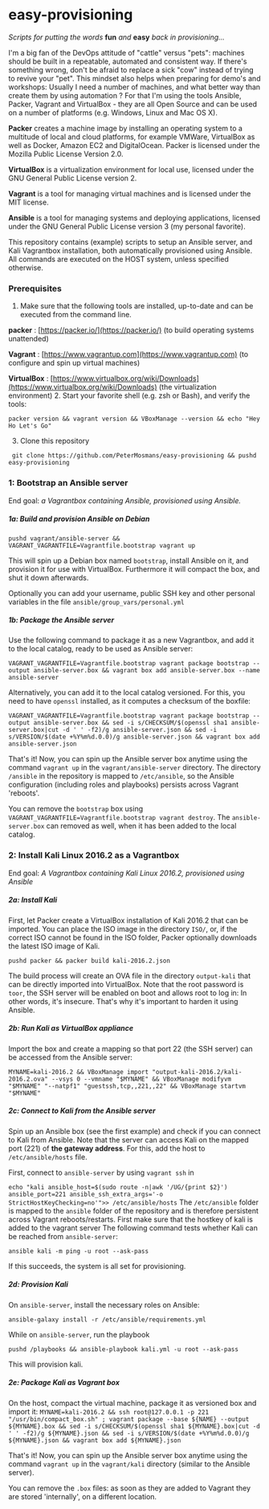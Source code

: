 # easy-provisioning

*Scripts for putting the words* **fun** *and* **easy** *back in provisioning...*


I'm a big fan of the DevOps attitude of "cattle" versus "pets": machines should be built in a repeatable, automated and consistent way. If there's something wrong, don't be afraid to replace a sick "cow" instead of trying to revive your "pet".
This mindset also helps when preparing for demo's and workshops: Usually I need a number of machines, and what better way than create them by using automation ? For that I'm using the tools Ansible, Packer, Vagrant and VirtualBox - they are all Open Source and can be used on a number of platforms (e.g. Windows, Linux and Mac OS X).

**Packer** creates a machine image by installing an operating system to a multitude of local and cloud platforms, for example VMWare, VirtualBox as well as Docker, Amazon EC2 and DigitalOcean. Packer is licensed under the Mozilla Public License Version 2.0.

**VirtualBox** is a virtualization environment for local use, licensed under the GNU General Public License version 2.

**Vagrant** is a tool for managing virtual machines and is licensed under the MIT license.

**Ansible** is a tool for managing systems and deploying applications, licensed under the GNU General Public License version 3 (my personal favorite).

This repository contains (example) scripts to setup an Ansible server, and Kali Vagrantbox installation, both automatically provisioned using Ansible. All commands are executed on the HOST system, unless specified otherwise.

### Prerequisites
1. Make sure that the following tools are installed, up-to-date and can be executed from the command line.

  **packer** : [https://packer.io/](https://packer.io/) (to build operating systems unattended)

  **Vagrant** : [https://www.vagrantup.com](https://www.vagrantup.com) (to configure and spin up virtual machines)

  **VirtualBox** : [https://www.virtualbox.org/wiki/Downloads](https://www.virtualbox.org/wiki/Downloads) (the virtualization environment)
2. Start your favorite shell (e.g. zsh or Bash), and verify the tools:

  `packer version && vagrant version && VBoxManage --version && echo "Hey Ho Let's Go"`

3. Clone this repository

  ` git clone https://github.com/PeterMosmans/easy-provisioning && pushd easy-provisioning`

### 1: Bootstrap an Ansible server
End goal: *a Vagrantbox containing Ansible, provisioned using Ansible.*

##### 1a: Build and provision Ansible on Debian
`pushd vagrant/ansible-server && VAGRANT_VAGRANTFILE=Vagrantfile.bootstrap vagrant up`

This will spin up a Debian box named `bootstrap`, install Ansible on it, and provision it for use with VirtualBox. Furthermore it will compact the box, and shut it down afterwards.

Optionally you can add your username, public SSH key and other personal variables in the file `ansible/group_vars/personal.yml`

##### 1b: Package the Ansible server
Use the following command to package it as a new Vagrantbox, and add it to the local catalog, ready to be used as Ansible server:

`VAGRANT_VAGRANTFILE=Vagrantfile.bootstrap vagrant package bootstrap --output ansible-server.box && vagrant box add ansible-server.box --name ansible-server`

Alternatively, you can add it to the local catalog versioned. For this, you need to have `openssl` installed, as it computes a checksum of the boxfile:

`VAGRANT_VAGRANTFILE=Vagrantfile.bootstrap vagrant package bootstrap --output ansible-server.box && sed -i s/CHECKSUM/$(openssl sha1 ansible-server.box|cut -d ' ' -f2)/g ansible-server.json && sed -i s/VERSION/$(date +%Y%m%d.0.0)/g ansible-server.json && vagrant box add ansible-server.json`


That's it! Now, you can spin up the Ansible server box anytime using the command
`vagrant up` in the `vagrant/ansible-server` directory. The directory `/ansible` in the repository is mapped to `/etc/ansible`, so the Ansible configuration (including roles and playbooks) persists across Vagrant 'reboots'.

You can remove the `bootstrap` box using `VAGRANT_VAGRANTFILE=Vagrantfile.bootstrap vagrant destroy`. The `ansible-server.box` can removed as well, when it has been added to the local catalog.

### 2: Install Kali Linux 2016.2 as a Vagrantbox
End goal: *A Vagrantbox containing Kali Linux 2016.2, provisioned using Ansible*

##### 2a: Install Kali
First, let Packer create a VirtualBox installation of Kali 2016.2 that can be imported. You can place the ISO image in the directory `ISO/`, or, if the correct ISO cannot be found in the ISO folder, Packer optionally downloads the latest ISO image of Kali.

`pushd packer && packer build kali-2016.2.json`

The build process will create an OVA file in the directory `output-kali` that can be directly imported into VirtualBox. Note that the root password is `toor`, the SSH server will be enabled on boot and allows root to log in: In other words, it's insecure. That's why it's important to harden it using Ansible.

##### 2b: Run Kali as VirtualBox appliance
Import the box and create a mapping so that port 22 (the SSH server) can be accessed from the Ansible server:

`MYNAME=kali-2016.2 && VBoxManage import "output-kali-2016.2/kali-2016.2.ova" --vsys 0 --vmname "$MYNAME" && VBoxManage modifyvm "$MYNAME" "--natpf1" "guestssh,tcp,,221,,22" && VBoxManage startvm "$MYNAME"`

##### 2c: Connect to Kali from the Ansible server
Spin up an Ansible box (see the first example) and check if you can connect to Kali from Ansible. Note that the server can access Kali on the mapped port (221) of **the gateway address**.
For this, add the host to `/etc/ansible/hosts` file.

First, connect to `ansible-server` by using `vagrant ssh` in

`echo "kali ansible_host=$(sudo route -n|awk '/UG/{print $2}') ansible_port=221 ansible_ssh_extra_args='-o StrictHostKeyChecking=no'">> /etc/ansible/hosts`
The `/etc/ansible` folder is mapped to the `ansible` folder of the repository and is therefore persistent across Vagrant reboots/restarts.
First make sure that the hostkey of kali is added to the vagrant server
The following command tests whether Kali can be reached from `ansible-server`:


`ansible kali -m ping -u root --ask-pass`

If this succeeds, the system is all set for provisioning.

##### 2d: Provision Kali

On `ansible-server`, install the necessary roles on Ansible:

`ansible-galaxy install -r /etc/ansible/requirements.yml`

While on `ansible-server`, run the playbook

`pushd /playbooks && ansible-playbook kali.yml -u root --ask-pass`

This will provision kali.


##### 2e: Package Kali as Vagrant box

On the host, compact the virtual machine, package it as versioned box and import it:
`MYNAME=kali-2016.2 && ssh root@127.0.0.1 -p 221 "/usr/bin/compact_box.sh" ; vagrant package --base ${NAME} --output ${MYNAME}.box && sed -i s/CHECKSUM/$(openssl sha1 ${MYNAME}.box|cut -d ' ' -f2)/g ${MYNAME}.json && sed -i s/VERSION/$(date +%Y%m%d.0.0)/g ${MYNAME}.json && vagrant box add ${MYNAME}.json`

That's it! Now, you can spin up the Ansible server box anytime using the command
`vagrant up` in the `vagrant/kali` directory (similar to the Ansible server).

You can remove the `.box` files: as soon as they are added to Vagrant they are stored 'internally', on a different location.
